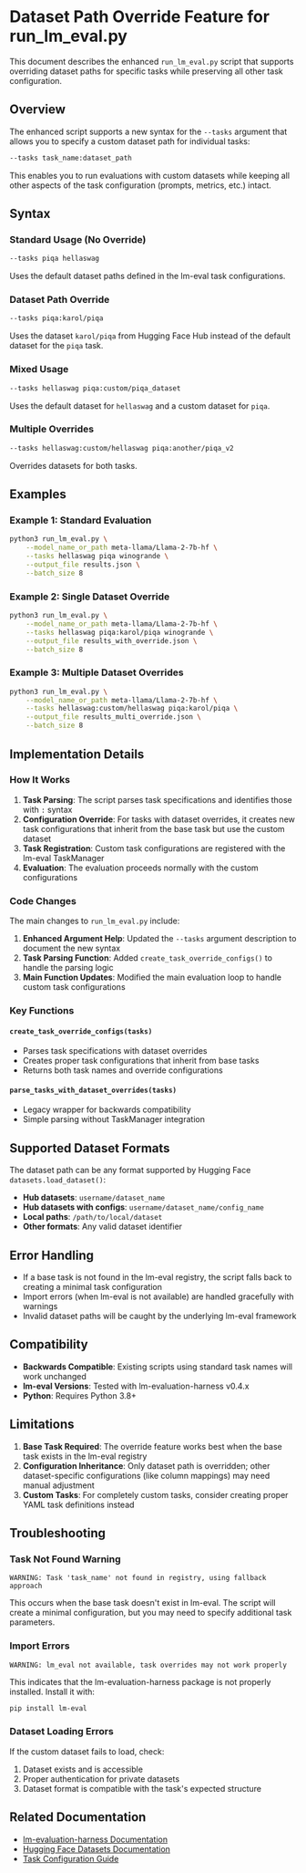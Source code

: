 # Dataset Path Override Feature for run_lm_eval.py

This document describes the enhanced `run_lm_eval.py` script that supports overriding dataset paths for specific tasks while preserving all other task configuration.

## Overview

The enhanced script supports a new syntax for the `--tasks` argument that allows you to specify a custom dataset path for individual tasks:

```bash
--tasks task_name:dataset_path
```

This enables you to run evaluations with custom datasets while keeping all other aspects of the task configuration (prompts, metrics, etc.) intact.

## Syntax

### Standard Usage (No Override)
```bash
--tasks piqa hellaswag
```
Uses the default dataset paths defined in the lm-eval task configurations.

### Dataset Path Override
```bash
--tasks piqa:karol/piqa
```
Uses the dataset `karol/piqa` from Hugging Face Hub instead of the default dataset for the `piqa` task.

### Mixed Usage
```bash
--tasks hellaswag piqa:custom/piqa_dataset
```
Uses the default dataset for `hellaswag` and a custom dataset for `piqa`.

### Multiple Overrides
```bash
--tasks hellaswag:custom/hellaswag piqa:another/piqa_v2
```
Overrides datasets for both tasks.

## Examples

### Example 1: Standard Evaluation
```bash
python3 run_lm_eval.py \
    --model_name_or_path meta-llama/Llama-2-7b-hf \
    --tasks hellaswag piqa winogrande \
    --output_file results.json \
    --batch_size 8
```

### Example 2: Single Dataset Override
```bash
python3 run_lm_eval.py \
    --model_name_or_path meta-llama/Llama-2-7b-hf \
    --tasks hellaswag piqa:karol/piqa winogrande \
    --output_file results_with_override.json \
    --batch_size 8
```

### Example 3: Multiple Dataset Overrides
```bash
python3 run_lm_eval.py \
    --model_name_or_path meta-llama/Llama-2-7b-hf \
    --tasks hellaswag:custom/hellaswag piqa:karol/piqa \
    --output_file results_multi_override.json \
    --batch_size 8
```

## Implementation Details

### How It Works

1. **Task Parsing**: The script parses task specifications and identifies those with `:` syntax
2. **Configuration Override**: For tasks with dataset overrides, it creates new task configurations that inherit from the base task but use the custom dataset
3. **Task Registration**: Custom task configurations are registered with the lm-eval TaskManager
4. **Evaluation**: The evaluation proceeds normally with the custom configurations

### Code Changes

The main changes to `run_lm_eval.py` include:

1. **Enhanced Argument Help**: Updated the `--tasks` argument description to document the new syntax
2. **Task Parsing Function**: Added `create_task_override_configs()` to handle the parsing logic
3. **Main Function Updates**: Modified the main evaluation loop to handle custom task configurations

### Key Functions

#### `create_task_override_configs(tasks)`
- Parses task specifications with dataset overrides
- Creates proper task configurations that inherit from base tasks
- Returns both task names and override configurations

#### `parse_tasks_with_dataset_overrides(tasks)`
- Legacy wrapper for backwards compatibility
- Simple parsing without TaskManager integration

## Supported Dataset Formats

The dataset path can be any format supported by Hugging Face `datasets.load_dataset()`:

- **Hub datasets**: `username/dataset_name`
- **Hub datasets with configs**: `username/dataset_name/config_name`
- **Local paths**: `/path/to/local/dataset`
- **Other formats**: Any valid dataset identifier

## Error Handling

- If a base task is not found in the lm-eval registry, the script falls back to creating a minimal task configuration
- Import errors (when lm-eval is not available) are handled gracefully with warnings
- Invalid dataset paths will be caught by the underlying lm-eval framework

## Compatibility

- **Backwards Compatible**: Existing scripts using standard task names will work unchanged
- **lm-eval Versions**: Tested with lm-evaluation-harness v0.4.x
- **Python**: Requires Python 3.8+

## Limitations

1. **Base Task Required**: The override feature works best when the base task exists in the lm-eval registry
2. **Configuration Inheritance**: Only dataset path is overridden; other dataset-specific configurations (like column mappings) may need manual adjustment
3. **Custom Tasks**: For completely custom tasks, consider creating proper YAML task definitions instead

## Troubleshooting

### Task Not Found Warning
```
WARNING: Task 'task_name' not found in registry, using fallback approach
```
This occurs when the base task doesn't exist in lm-eval. The script will create a minimal configuration, but you may need to specify additional task parameters.

### Import Errors
```
WARNING: lm_eval not available, task overrides may not work properly
```
This indicates that the lm-evaluation-harness package is not properly installed. Install it with:
```bash
pip install lm-eval
```

### Dataset Loading Errors
If the custom dataset fails to load, check:
1. Dataset exists and is accessible
2. Proper authentication for private datasets
3. Dataset format is compatible with the task's expected structure

## Related Documentation

- [lm-evaluation-harness Documentation](https://github.com/EleutherAI/lm-evaluation-harness)
- [Hugging Face Datasets Documentation](https://huggingface.co/docs/datasets/)
- [Task Configuration Guide](https://github.com/EleutherAI/lm-evaluation-harness/blob/main/docs/new_task_guide.md)
